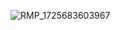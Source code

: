 ![RMP_1725683603967](https://github.com/user-attachments/assets/66abd8c9-aa94-4fd2-ba4b-e0099ca11b43)
